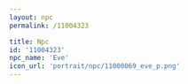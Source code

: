 ```yaml
---
layout: npc
permalink: /11004323

title: Npc
id: '11004323'
npc_name: 'Eve'
icon_url: 'portrait/npc/11000069_eve_p.png'
---
```

